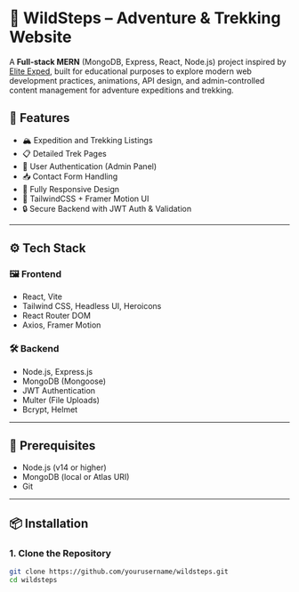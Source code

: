 # 🌄 WildSteps – Adventure & Trekking Website

A **Full-stack MERN** (MongoDB, Express, React, Node.js) project inspired by [Elite Exped](https://www.eliteexped.com), built for educational purposes to explore modern web development practices, animations, API design, and admin-controlled content management for adventure expeditions and trekking.

## 🚀 Features

- 🏔️ Expedition and Trekking Listings
- 📋 Detailed Trek Pages
- 👤 User Authentication (Admin Panel)
- 📥 Contact Form Handling
- 📱 Fully Responsive Design
- 🎨 TailwindCSS + Framer Motion UI
- 🔒 Secure Backend with JWT Auth & Validation

---

## ⚙️ Tech Stack

### 🖼️ Frontend
- React, Vite
- Tailwind CSS, Headless UI, Heroicons
- React Router DOM
- Axios, Framer Motion

### 🛠️ Backend
- Node.js, Express.js
- MongoDB (Mongoose)
- JWT Authentication
- Multer (File Uploads)
- Bcrypt, Helmet

---

## 🧰 Prerequisites

- Node.js (v14 or higher)
- MongoDB (local or Atlas URI)
- Git

---

## 📦 Installation

### 1. Clone the Repository
```bash
git clone https://github.com/yourusername/wildsteps.git
cd wildsteps

